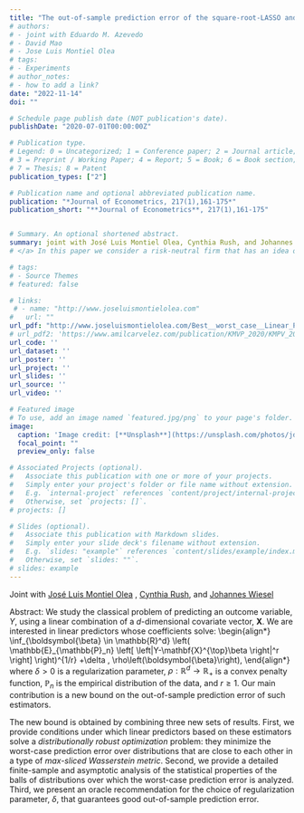 ```yaml
---
title: "The out-of-sample prediction error of the square-root-LASSO and related estimators"
# authors:
# - joint with Eduardo M. Azevedo  
# - David Mao
# - Jose Luis Montiel Olea
# tags:
# - Experiments
# author_notes:
# - how to add a link?
date: "2022-11-14"
doi: ""

# Schedule page publish date (NOT publication's date).
publishDate: "2020-07-01T00:00:00Z"

# Publication type.
# Legend: 0 = Uncategorized; 1 = Conference paper; 2 = Journal article;
# 3 = Preprint / Working Paper; 4 = Report; 5 = Book; 6 = Book section;
# 7 = Thesis; 8 = Patent
publication_types: ["2"]

# Publication name and optional abbreviated publication name.
publication: "*Journal of Econometrics, 217(1),161-175*"
publication_short: "**Journal of Econometrics**, 217(1),161-175"


# Summary. An optional shortened abstract.
summary: joint with José Luis Montiel Olea, Cynthia Rush, and Johannes Wiesel.
# </a> In this paper we consider a risk-neutral firm that has an idea of unknown quality, but can perform an experiment to learn about it. The firm's goal is to decide the experiment's size and whether or not the idea should be implemented at scale after observing the experiment's outcome. We solve this problem using a Bayesian criterion (Gaussian Prior) and Minimax Regret criterion.

# tags:
# - Source Themes
# featured: false

# links:
 # - name: "http://www.joseluismontielolea.com"
#   url: ""
url_pdf: "http://www.joseluismontielolea.com/Best__worst_case__Linear_Predictors.pdf"
# url_pdf2: 'https://www.amilcarvelez.com/publication/KMVP_2020/KMPV_2020Appendix.pdf'
url_code: ''
url_dataset: ''
url_poster: ''
url_project: ''
url_slides: ''
url_source: ''
url_video: ''

# Featured image
# To use, add an image named `featured.jpg/png` to your page's folder. 
image:
  caption: 'Image credit: [**Unsplash**](https://unsplash.com/photos/jdD8gXaTZsc)'
  focal_point: ""
  preview_only: false

# Associated Projects (optional).
#   Associate this publication with one or more of your projects.
#   Simply enter your project's folder or file name without extension.
#   E.g. `internal-project` references `content/project/internal-project/index.md`.
#   Otherwise, set `projects: []`.
# projects: []

# Slides (optional).
#   Associate this publication with Markdown slides.
#   Simply enter your slide deck's filename without extension.
#   E.g. `slides: "example"` references `content/slides/example/index.md`.
#   Otherwise, set `slides: ""`.
# slides: example
---
```

  
Joint with <a href="http://www.joseluismontielolea.com/" target="_blank"> José Luis Montiel Olea</a> </span>, <span><a href="http://www.columbia.edu/~cgr2130/" target="_blank"> Cynthia Rush</a></span>, <span>and <a href="https://sites.google.com/view/johannes-wiesel?pli=1" target="_blank"> Johannes Wiesel</a> </span></div>
 
Abstract: We study the classical problem of predicting an outcome variable, $Y$, using a linear combination of a $d$-dimensional covariate vector, $\mathbf{X}$. We are interested in linear predictors whose coefficients solve:
\begin{align*}
\inf_{\boldsymbol{\beta} \in \mathbb{R}^d} \left( \mathbb{E}_{\mathbb{P}_n} \left[ \left|Y-\mathbf{X}^{\top}\beta \right|^r \right] \right)^{1/r} +\delta \, \rho\left(\boldsymbol{\beta}\right),
\end{align*}
where $\delta>0$ is a regularization parameter, $\rho:\mathbb{R}^d\to \mathbb{R}_+$ is a convex penalty function, $\mathbb{P}_n$ is the empirical distribution of the data, and $r\geq 1$. Our main contribution is a new bound on the out-of-sample prediction error of
such estimators. 

The new bound is obtained by combining three new sets of results. First, we provide conditions under which linear predictors based on these estimators solve a *distributionally robust optimization* problem: they minimize the worst-case prediction error over distributions that are close to each other in a type of *max-sliced Wasserstein metric*. Second, we provide a detailed finite-sample and asymptotic analysis of the statistical properties of the balls of distributions over which the worst-case prediction error is analyzed. Third, we present an oracle recommendation for the choice of regularization parameter, $\delta$, that guarantees good out-of-sample prediction error.  
